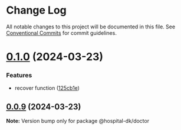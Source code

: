 # Change Log

All notable changes to this project will be documented in this file.
See [Conventional Commits](https://conventionalcommits.org) for commit guidelines.

# [0.1.0](https://github.com/wangxukun/hospital/compare/v0.0.10...v0.1.0) (2024-03-23)


### Features

* recover function ([125cb1e](https://github.com/wangxukun/hospital/commit/125cb1e8e5ec770f0b8f6718592704ef1c6d37ce))





## [0.0.9](https://github.com/wangxukun/hospital/compare/v0.0.8...v0.0.9) (2024-03-23)

**Note:** Version bump only for package @hospital-dk/doctor

